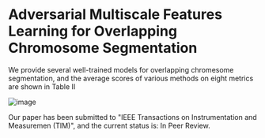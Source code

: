 # Adversarial Multiscale Features Learning for Overlapping Chromosome Segmentation 
We provide several well-trained models for overlapping chromesome segmentation, and the average scores of various methods on eight metrics are shown in Table II

![image](https://github.com/liyemei/AFML/blob/master/TableII.jpg)

Our paper has been submitted to "IEEE Transactions on Instrumentation and Measuremen (TIM)", and the current status is: In Peer Review.

